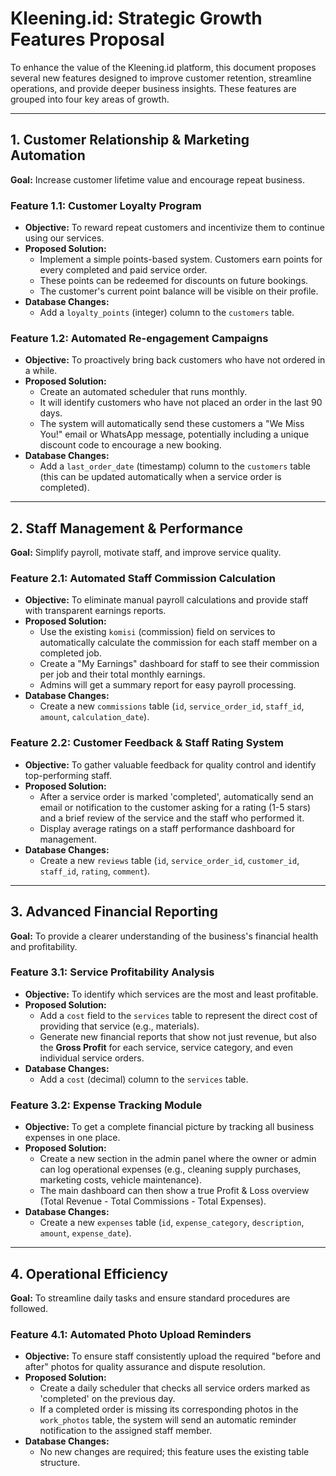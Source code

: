 # Kleening.id: Strategic Growth Features Proposal

To enhance the value of the Kleening.id platform, this document proposes several new features designed to improve customer retention, streamline operations, and provide deeper business insights. These features are grouped into four key areas of growth.

---

## 1. Customer Relationship & Marketing Automation

**Goal:** Increase customer lifetime value and encourage repeat business.

### Feature 1.1: Customer Loyalty Program
* **Objective:** To reward repeat customers and incentivize them to continue using our services.
* **Proposed Solution:**
    * Implement a simple points-based system. Customers earn points for every completed and paid service order.
    * These points can be redeemed for discounts on future bookings.
    * The customer's current point balance will be visible on their profile.
* **Database Changes:**
    * Add a `loyalty_points` (integer) column to the `customers` table.

### Feature 1.2: Automated Re-engagement Campaigns
* **Objective:** To proactively bring back customers who have not ordered in a while.
* **Proposed Solution:**
    * Create an automated scheduler that runs monthly.
    * It will identify customers who have not placed an order in the last 90 days.
    * The system will automatically send these customers a "We Miss You!" email or WhatsApp message, potentially including a unique discount code to encourage a new booking.
* **Database Changes:**
    * Add a `last_order_date` (timestamp) column to the `customers` table (this can be updated automatically when a service order is completed).

---

## 2. Staff Management & Performance

**Goal:** Simplify payroll, motivate staff, and improve service quality.

### Feature 2.1: Automated Staff Commission Calculation
* **Objective:** To eliminate manual payroll calculations and provide staff with transparent earnings reports.
* **Proposed Solution:**
    * Use the existing `komisi` (commission) field on services to automatically calculate the commission for each staff member on a completed job.
    * Create a "My Earnings" dashboard for staff to see their commission per job and their total monthly earnings.
    * Admins will get a summary report for easy payroll processing.
* **Database Changes:**
    * Create a new `commissions` table (`id`, `service_order_id`, `staff_id`, `amount`, `calculation_date`).

### Feature 2.2: Customer Feedback & Staff Rating System
* **Objective:** To gather valuable feedback for quality control and identify top-performing staff.
* **Proposed Solution:**
    * After a service order is marked 'completed', automatically send an email or notification to the customer asking for a rating (1-5 stars) and a brief review of the service and the staff who performed it.
    * Display average ratings on a staff performance dashboard for management.
* **Database Changes:**
    * Create a new `reviews` table (`id`, `service_order_id`, `customer_id`, `staff_id`, `rating`, `comment`).

---

## 3. Advanced Financial Reporting

**Goal:** To provide a clearer understanding of the business's financial health and profitability.

### Feature 3.1: Service Profitability Analysis
* **Objective:** To identify which services are the most and least profitable.
* **Proposed Solution:**
    * Add a `cost` field to the `services` table to represent the direct cost of providing that service (e.g., materials).
    * Generate new financial reports that show not just revenue, but also the **Gross Profit** for each service, service category, and even individual service orders.
* **Database Changes:**
    * Add a `cost` (decimal) column to the `services` table.

### Feature 3.2: Expense Tracking Module
* **Objective:** To get a complete financial picture by tracking all business expenses in one place.
* **Proposed Solution:**
    * Create a new section in the admin panel where the owner or admin can log operational expenses (e.g., cleaning supply purchases, marketing costs, vehicle maintenance).
    * The main dashboard can then show a true Profit & Loss overview (Total Revenue - Total Commissions - Total Expenses).
* **Database Changes:**
    * Create a new `expenses` table (`id`, `expense_category`, `description`, `amount`, `expense_date`).

---

## 4. Operational Efficiency

**Goal:** To streamline daily tasks and ensure standard procedures are followed.

### Feature 4.1: Automated Photo Upload Reminders
* **Objective:** To ensure staff consistently upload the required "before and after" photos for quality assurance and dispute resolution.
* **Proposed Solution:**
    * Create a daily scheduler that checks all service orders marked as 'completed' on the previous day.
    * If a completed order is missing its corresponding photos in the `work_photos` table, the system will send an automatic reminder notification to the assigned staff member.
* **Database Changes:**
    * No new changes are required; this feature uses the existing table structure.